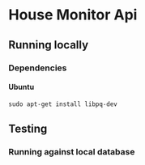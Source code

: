 # House Monitor Api

## Running locally
### Dependencies
#### Ubuntu

```
sudo apt-get install libpq-dev
```

## Testing

### Running against local database

